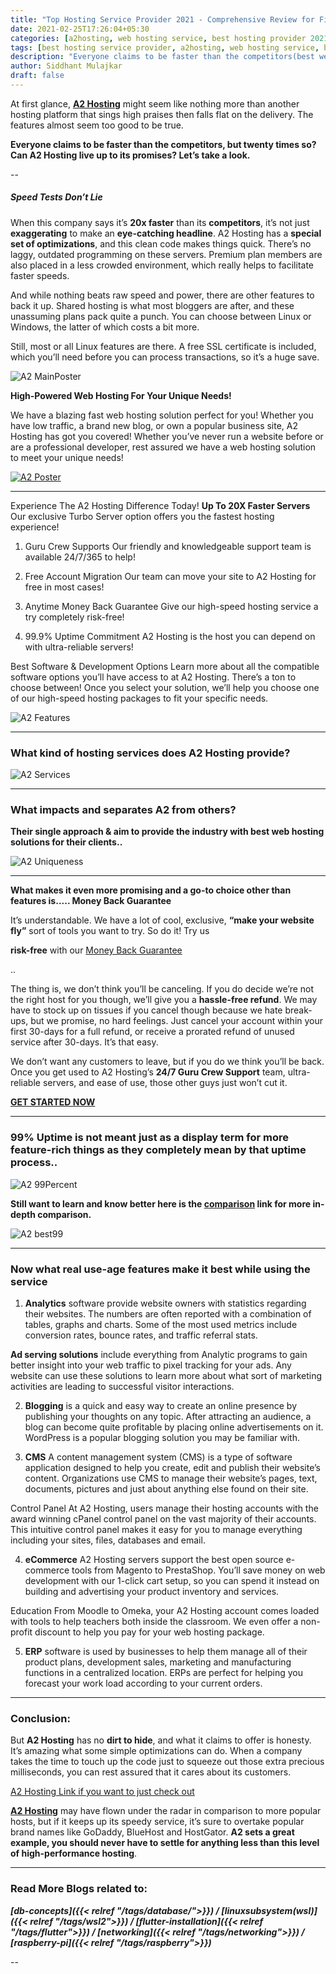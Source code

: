 ```yaml
---
title: "Top Hosting Service Provider 2021 - Comprehensive Review for Finding the Best"
date: 2021-02-25T17:26:04+05:30
categories: [a2hosting, web hosting service, best hosting provider 2021, sidblogs, best web host, best wordpress hostings]
tags: [best hosting service provider, a2hosting, web hosting service, best hosting provider 2021, sidblogs, best web host, best wordpress hostings, best web hosting 2021, fastest web hosting]
description: "Everyone claims to be faster than the competitors(best web host), but 20 times so? Can A2 Hosting live up to its promises? Let’s take a look."
author: Siddhant Mulajkar
draft: false
---
```



At first glance, **[A2 Hosting](http://www.a2hosting.com?aid=fceb43ba)** might seem like nothing more than another hosting platform that sings high praises then falls flat on the delivery. The features almost seem too good to be true.

**Everyone claims to be faster than the competitors, but twenty times so? Can A2 Hosting live up to its promises? Let’s take a look.**

--

##### Speed Tests Don’t Lie

When this company says it’s **20x faster** than its **competitors**, it’s not just **exaggerating** to make an **eye-catching headline**. A2 Hosting has a **special set of optimizations**, and this clean code makes things quick. There’s no laggy, outdated programming on these servers. Premium plan members are also placed in a less crowded environment, which really helps to facilitate faster speeds.

And while nothing beats raw speed and power, there are other features to back it up. Shared hosting is what most bloggers are after, and these unassuming plans pack quite a punch. You can choose between Linux or Windows, the latter of which costs a bit more.

Still, most or all Linux features are there. A free SSL certificate is included, which you’ll need before you can process transactions, so it’s a huge save.

![A2 MainPoster](/images/postimgs/a2main.png)

**High-Powered Web Hosting For Your Unique Needs!** 

We have a blazing fast web hosting solution perfect for you! Whether you have low traffic, a brand new blog, or own a popular business site, A2 Hosting has got you covered! Whether you’ve never run a website before or are a professional developer, rest assured we have a web hosting solution to meet your unique needs!

[![A2 Poster](/images/postimgs/a2hostref.png)](http://www.a2hosting.com?aid=fceb43ba "A2 Poster")

---

Experience The A2 Hosting Difference Today! **Up To 20X Faster Servers**
Our exclusive Turbo Server option offers you the fastest hosting experience!


1. Guru Crew Supports Our friendly and knowledgeable support team is available 24/7/365 to help!

2. Free Account Migration Our team can move your site to A2 Hosting for free in most cases!

3. Anytime Money Back Guarantee Give our high-speed hosting service a try completely risk-free!

4. 99.9% Uptime Commitment A2 Hosting is the host you can depend on with ultra-reliable servers!

Best Software & Development Options
Learn more about all the compatible software options you’ll have access to at A2 Hosting. There’s a ton to choose between! Once you select your solution, we’ll help you choose one of our high-speed hosting packages to fit your specific needs.


![A2 Features](/images/postimgs/features.png)

---

### What kind of hosting services does A2 Hosting provide?


![A2 Services](/images/postimgs/a2services.png)


---


### What impacts and separates A2 from others?

**Their single approach & aim to provide the industry with best web hosting solutions for their clients..**

![A2 Uniqueness](/images/postimgs/a2unique.png)


---

**What makes it even more promising and a go-to choice other than features is..... Money Back Guarantee**


It’s understandable. We have a lot of cool, exclusive, **“make your website fly”** sort of tools you want to try. So do it! Try us

**risk-free**  with our  [Money Back Guarantee](https://www.a2hosting.com/about/policies/billing#6.-Refunds)

..

The thing is, we don’t think you’ll be canceling. If you do decide we’re not the right host for you though, we’ll give you a **hassle-free refund**. We may have to stock up on tissues if you cancel though because we hate break-ups, but we promise, no hard feelings. Just cancel your account within your first 30-days for a full refund, or receive a prorated refund of unused service after 30-days. It’s that easy.

We don’t want any customers to leave, but if you do we think you’ll be back. Once you get used to A2 Hosting’s **24/7 Guru Crew Support** team, ultra-reliable servers, and ease of use, those other guys just won’t cut it.

**[GET STARTED NOW](http://www.a2hosting.com?aid=fceb43ba)**

---


### 99% Uptime is not meant just as a display term for more feature-rich things as they completely mean by that uptime process..

![A2 99Percent](/images/postimgs/99peruptime.png)

**Still want to learn and know better here is the [comparison](https://www.a2hosting.com/compare) link for more in-depth comparison.**

![A2 best99](/images/postimgs/bestindustry99up.png)

---

### Now what real use-age features make it best while using the service

1. **Analytics** software provide website owners with statistics regarding their websites. The numbers are often reported with a combination of tables, graphs and charts. Some of the most used metrics include conversion rates, bounce rates, and traffic referral stats.


**Ad serving solutions** include everything from Analytic programs to gain better insight into your web traffic to pixel tracking for your ads. Any website can use these solutions to learn more about what sort of marketing activities are leading to successful visitor interactions.

2. **Blogging** is a quick and easy way to create an online presence by publishing your thoughts on any topic. After attracting an audience, a blog can become quite profitable by placing online advertisements on it. WordPress is a popular blogging solution you may be familiar with.

3. **CMS**
A content management system (CMS) is a type of software application designed to help you create, edit and publish their website’s content. Organizations use CMS to manage their website’s pages, text, documents, pictures and just about anything else found on their site.

Control Panel
At A2 Hosting, users manage their hosting accounts with the award winning cPanel control panel on the vast majority of their accounts. This intuitive control panel makes it easy for you to manage everything including your sites, files, databases and email.

4. **eCommerce**
A2 Hosting servers support the best open source e-commerce tools from Magento to PrestaShop. You’ll save money on web development with our 1-click cart setup, so you can spend it instead on building and advertising your product inventory and services.

Education
From Moodle to Omeka, your A2 Hosting account comes loaded with tools to help teachers both inside the classroom. We even offer a non-profit discount to help you pay for your web hosting package.

5. **ERP** software is used by businesses to help them manage all of their product plans, development sales, marketing and manufacturing functions in a centralized location. ERPs are perfect for helping you forecast your work load according to your current orders.

---

### Conclusion:
But **A2 Hosting** has no **dirt to hide**, and what it claims to offer is honesty. It’s amazing what some simple optimizations can do. When a company takes the time to touch up the code just to squeeze out those extra precious milliseconds, you can rest assured that it cares about its customers.

[A2 Hosting Link if you want to just check out](http://www.a2hosting.com?aid=fceb43ba)

**[A2 Hosting](http://www.a2hosting.com?aid=fceb43ba)** may have flown under the radar in comparison to more popular hosts, but if it keeps up its speedy service, it’s sure to overtake popular brand names like GoDaddy, BlueHost and HostGator. **A2 sets a great example, you should never have to settle for anything less than this level of high-performance hosting**.

---

### Read More Blogs related to:

***[db-concepts]({{< relref "/tags/database/">}}) / [linuxsubsystem(wsl)]({{< relref "/tags/wsl2">}}) / [flutter-installation]({{< relref "/tags/flutter">}}) / [networking]({{< relref "/tags/networking">}}) / [raspberry-pi]({{< relref "/tags/raspberry">}})***

--